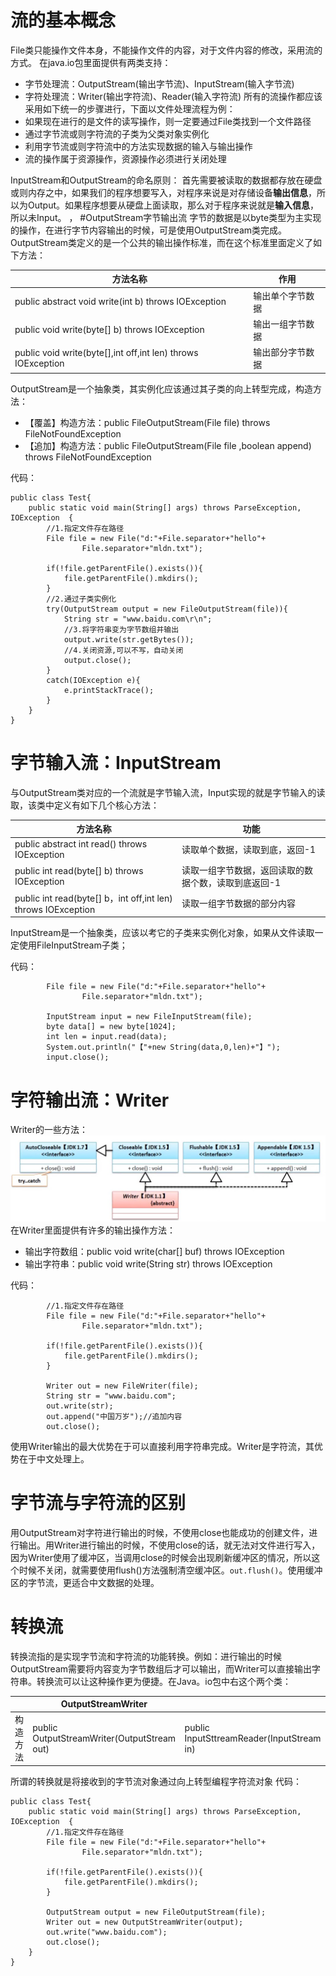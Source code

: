 # 流的基本概念
File类只能操作文件本身，不能操作文件的内容，对于文件内容的修改，采用流的方式。
在java.io包里面提供有两类支持：
- 字节处理流：OutputStream(输出字节流)、InputStream(输入字节流)
- 字符处理流：Writer(输出字符流)、Reader(输入字符流)
所有的流操作都应该采用如下统一的步骤进行，下面以文件处理流程为例：
- 如果现在进行的是文件的读写操作，则一定要通过File类找到一个文件路径
- 通过字节流或则字符流的子类为父类对象实例化
- 利用字节流或则字符流中的方法实现数据的输入与输出操作
- 流的操作属于资源操作，资源操作必须进行关闭处理

InputStream和OutputStream的命名原则：
首先需要被读取的数据都存放在硬盘或则内存之中，如果我们的程序想要写入，对程序来说是对存储设备**输出信息**，所以为Output。如果程序想要从硬盘上面读取，那么对于程序来说就是**输入信息**，所以未Input。
，
#OutputStream字节输出流
字节的数据是以byte类型为主实现的操作，在进行字节内容输出的时候，可是使用OutputStream类完成。
OutputStream类定义的是一个公共的输出操作标准，而在这个标准里面定义了如下方法：

|方法名称|作用|
|--------|--------|
|public abstract void write(int b) throws IOException|输出单个字节数据|
|public void write(byte[] b) throws IOException|输出一组字节数据|
|public void write(byte[],int off,int len) throws IOException|输出部分字节数据|
OutputStream是一个抽象类，其实例化应该通过其子类的向上转型完成，构造方法：
- 【覆盖】构造方法：public FileOutputStream(File file) throws FileNotFoundException
- 【追加】构造方法：public FileOutputStream(File file ,boolean append) throws FileNotFoundException

代码：
```
public class Test{
	public static void main(String[] args) throws ParseException, IOException  {
		//1.指定文件存在路径
		File file = new File("d:"+File.separator+"hello"+
				File.separator+"mldn.txt");
		
		if(!file.getParentFile().exists()){
			file.getParentFile().mkdirs();
		}
		//2.通过子类实例化
		try(OutputStream output = new FileOutputStream(file)){
			String str = "www.baidu.com\r\n";
			//3.将字符串变为字节数组并输出
			output.write(str.getBytes());	
			//4.关闭资源,可以不写，自动关闭
			output.close();
		}
		catch(IOException e){
			e.printStackTrace();
		}
	}
}
```
# 字节输入流：InputStream
与OutputStream类对应的一个流就是字节输入流，Input实现的就是字节输入的读取，该类中定义有如下几个核心方法：

| 方法名称 | 功能 |
|--------|--------|
|public abstract int read() throws IOException|读取单个数据，读取到底，返回-1|
|public int read(byte[] b) throws IOException|读取一组字节数据，返回读取的数据个数，读取到底返回-1|
|public int read(byte[] b，int off,int len) throws IOException|读取一组字节数据的部分内容|

InputStream是一个抽象类，应该以考它的子类来实例化对象，如果从文件读取一定使用FileInputStream子类；

代码：
```
		File file = new File("d:"+File.separator+"hello"+
				File.separator+"mldn.txt");
		
		InputStream input = new FileInputStream(file);
		byte data[] = new byte[1024];
		int len = input.read(data);
		System.out.println("【"+new String(data,0,len)+"】");
		input.close();
```

# 字符输出流：Writer
Writer的一些方法：
![54.Writer方法](https://github.com/zihaopang/Backen-develope/blob/master/pics/Java/Java%E5%9F%BA%E7%A1%80/54.Writer%E6%96%B9%E6%B3%95.jpg)
在Writer里面提供有许多的输出操作方法：
- 输出字符数组：public void write(char[] buf) throws IOException
- 输出字符串：public void write(String str) throws IOException

代码：
```
		//1.指定文件存在路径
		File file = new File("d:"+File.separator+"hello"+
				File.separator+"mldn.txt");
		
		if(!file.getParentFile().exists()){
			file.getParentFile().mkdirs();
		}
		
		Writer out = new FileWriter(file);
		String str = "www.baidu.com";
		out.write(str);
        out.append("中国万岁");//追加内容
		out.close();
```
使用Writer输出的最大优势在于可以直接利用字符串完成。Writer是字符流，其优势在于中文处理上。

# 字节流与字符流的区别
用OutputStream对字符进行输出的时候，不使用close也能成功的创建文件，进行输出。用Writer进行输出的时候，不使用close的话，就无法对文件进行写入，因为Writer使用了缓冲区，当调用close的时候会出现刷新缓冲区的情况，所以这个时候不关闭，就需要使用flush()方法强制清空缓冲区。`out.flush()`。使用缓冲区的字节流，更适合中文数据的处理。

# 转换流
转换流指的是实现字节流和字符流的功能转换。例如：进行输出的时候OutputStream需要将内容变为字节数组后才可以输出，而Writer可以直接输出字符串。转换流可以让这种操作更为便捷。在Java。io包中右这个两个类：

||OutputStreamWriter||
|--------|--------|--------|
|构造方法|public OutputStreamWriter(OutputStream out)|public InputSttreamReader(InputStream in)|

所谓的转换就是将接收到的字节流对象通过向上转型编程字符流对象
代码：
```
public class Test{
	public static void main(String[] args) throws ParseException, IOException  {
		//1.指定文件存在路径
		File file = new File("d:"+File.separator+"hello"+
				File.separator+"mldn.txt");
		
		if(!file.getParentFile().exists()){
			file.getParentFile().mkdirs();
		}
		
		OutputStream output = new FileOutputStream(file);
		Writer out = new OutputStreamWriter(output);
		out.write("www.baidu.com");
		out.close();
	}
}
```
